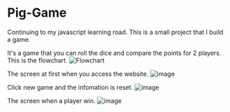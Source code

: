 # Pig-Game
Continuing to my javascript learning road. This is a small project that I build a game.

It's a game that you can roll the dice and compare the points for 2 players. This is the flowchart.
![Flowchart](https://github.com/user-attachments/assets/b6d22355-6a2f-4b89-8bb2-0103ad99aac3)

The screen at first when you access the website.
![image](https://github.com/user-attachments/assets/32819edb-fc95-4452-be21-74eeb5eaca53)

Click new game and the infomation is reset. 
![image](https://github.com/user-attachments/assets/f92890ff-7356-4e42-9663-22049f3febad)

The screen when a player win.
![image](https://github.com/user-attachments/assets/7cf0acc9-2f29-437a-9473-6be56c83ab2a)
